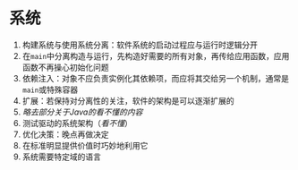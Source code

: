 # 系统
1. 构建系统与使用系统分离：软件系统的启动过程应与运行时逻辑分开
2. 在`main`中分离构造与运行，先构造好需要的所有对象，再传给应用函数，应用函数不再操心初始化问题
3. 依赖注入：对象不应负责实例化其依赖项，而应将其交给另一个机制，通常是`main`或特殊容器
4. 扩展：若保持对分离性的关注，软件的架构是可以逐渐扩展的
5. *略去部分关于Java的看不懂的内容*
6. 测试驱动的系统架构（*看不懂*）
7. 优化决策：晚点再做决定
8. 在标准明显提供价值时巧妙地利用它
9. 系统需要特定域的语言
